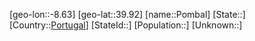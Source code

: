 ﻿---
location: [39.92,-8.63]
type: City
tags:
- geo/City


SpocWebEntityId: 33441
isDeleted: false
confidential: public

---
[geo-lon::-8.63]
[geo-lat::39.92]
[name::Pombal]
[State::]
[Country::[Portugal](geo/Continent/Europe/Portugal.md)]
[StateId::]
[Population::]
[Unknown::]

